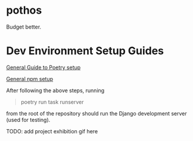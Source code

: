 # pothos
Budget better.

# Dev Environment Setup Guides
[General Guide to Poetry setup](https://gist.github.com/anand2312/910addd1b21c6f395afa2aa10fa387f7)

[General npm setup](https://gist.github.com/Windsmith/e98f7fb31590f8da041342fd40df0f86)

After following the above steps, running
> poetry run task runserver

from the root of the repository should run the Django development server (used for testing).

TODO: add project exhibition gif here

